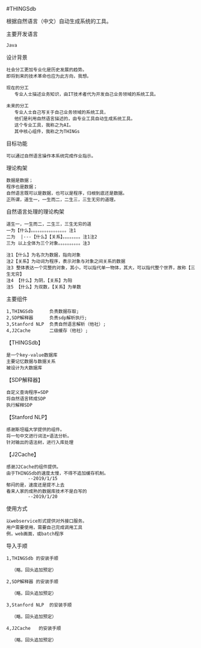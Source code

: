 #THINGSdb

根据自然语言（中文）自动生成系统的工具。


主要开发语言
    
    Java
    
设计背景

    社会分工更加专业化是历史发展的趋势。
    即将到来的技术革命也应为此方向，我想。
    
    现在的分工
       专业人士描述业务知识，由IT技术者代为开发自己业务领域的系统工具。
       
    未来的分工
       专业人士自己写关于自己业务领域的系统工具，
       他们是利用自然语言描述的，由专业工具自动生成系统工具。
       这个专业工具，我称之为AI。
       其中核心组件，我称之为THINGs

目标功能

    可以通过自然语言操作本系统完成作业指示。
    
理论构架

    数据是数据；
    程序也是数据；
    自然语言既可以是数据，也可以是程序，归根到底还是数据。
    正所谓，道生一，一生而二，二生三，三生无穷的道理。
    
自然语言处理的理论构架
    
    道生一，一生而二，二生三，三生无穷的道
    一为【什么】。。。。。。。。。。。。。。。。注1
    二为  |---【什么】【关系】。。。。。。。。注1注2
    三为 以上全体为三个对象。。。。。。。。。。注3
    
    注1【什么】为名次为数据，指向对象
    注2【关系】为动词为程序，表示对象与对象之间关系的数据
    注3 整体表达一个完整的对象，其小，可以指代单一物体，其大，可以指代整个世界，故称【三生无穷】
    注4 【什么】为阴，【关系】为阳
    注5 【什么】为双数，【关系】为单数

主要组件

    1,THINGSdb      负责数据存取;
    2,SDP解释器      负责sdp解析执行;
    3,Stanford NLP  负责自然语言解析（他社）;
    4,J2Cache       二级缓存（他社）;

【THINGSdb】

    是一个key-value数据库
    主要记忆数据与数据关系
    被设计为大数据库

【SDP解释器】

    自定义查询程序=SDP
    将自然语言转成SDP
    执行解释SDP

【Stanford NLP】

    感谢斯坦福大学提供的组件。
    将一句中文进行词法+语法分析。
    针对输出的语法树，进行入库处理
    
【J2Cache】

    感谢J2Cache的组件提供。
    由于THINGSdb的速度太慢，不得不追加缓存机制。
            --2019/1/15
    郁闷的是，速度还是提不上去
    看来人家的成熟的数据库技术不是白写的
            --2019/1/20
            
使用方式

    以webservice形式提供对外接口服务。
    用户需要使用，需要自己完成调用工具
    例，web画面，或batch程序
    
    
导入手顺

    1,THINGSdb 的安装手顺
    
      （略，回头追加预定）
    
    2,SDP解释器 的安装手顺
    
      （略，回头追加预定）
      
    3,Stanford NLP  的安装手顺
    
      （略，回头追加预定）
      
    4,J2Cache   的安装手顺
    
      （略，回头追加预定）
